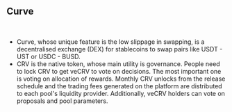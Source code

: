 ## Curve

<br>

* Curve, whose unique feature is the low slippage in swapping, is a decentralised exchange (DEX) for stablecoins to swap pairs like USDT - UST or USDC - BUSD. 
* CRV is the native token, whose main utility is governance. People need to lock CRV to get veCRV to vote on decisions. The most important one is voting on allocation of rewards. Monthly CRV unlocks from the release schedule and the trading fees generated on the platform are distributed to each pool's liquidity provider. Additionally, veCRV holders can vote on proposals and pool parameters.
